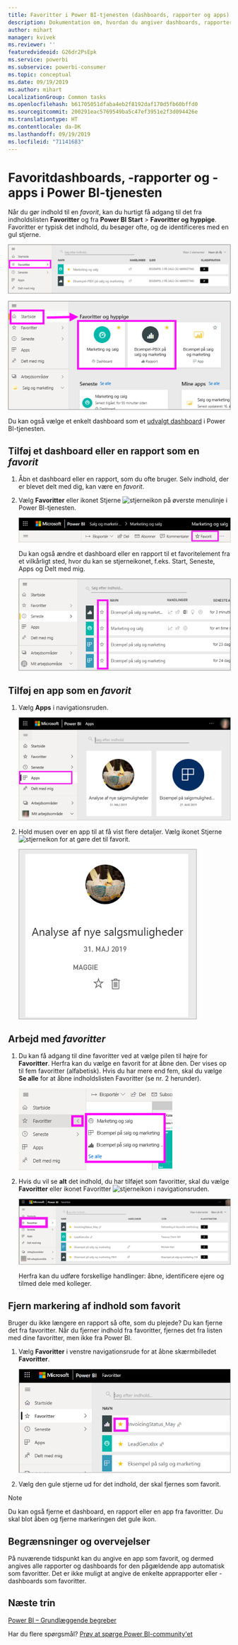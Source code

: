 ```yaml
---
title: Favoritter i Power BI-tjenesten (dashboards, rapporter og apps)
description: Dokumentation om, hvordan du angiver dashboards, rapporter og apps som favoritter i Power BI-tjenesten
author: mihart
manager: kvivek
ms.reviewer: ''
featuredvideoid: G26dr2PsEpk
ms.service: powerbi
ms.subservice: powerbi-consumer
ms.topic: conceptual
ms.date: 09/19/2019
ms.author: mihart
LocalizationGroup: Common tasks
ms.openlocfilehash: b61705051dfaba4eb2f8192daf170d5fb60bffd0
ms.sourcegitcommit: 200291eac5769549ba5c47ef3951e2f3d094426e
ms.translationtype: HT
ms.contentlocale: da-DK
ms.lasthandoff: 09/19/2019
ms.locfileid: "71141683"
---
```

# <a name="favorite-dashboards-reports-and-apps-in-the-power-bi-service"></a>Favoritdashboards, -rapporter og -apps i Power BI-tjenesten
Når du gør indhold til en *favorit*, kan du hurtigt få adgang til det fra indholdslisten **Favoritter** og fra **Power BI Start** > **Favoritter og hyppige**.  Favoritter er typisk det indhold, du besøger ofte, og de identificeres med en gul stjerne.

   ![ikonet Favoritter](./media/end-user-favorite/power-bi-favorite-nav.png)

   ![ikonet Favoritter](./media/end-user-favorite/power-bi-home.png)

Du kan også vælge et enkelt dashboard som et [udvalgt dashboard](end-user-featured.md) i Power BI-tjenesten.

## <a name="add-a-dashboard-or-report-as-a-favorite"></a>Tilføj et dashboard eller en rapport som en *favorit*

1. Åbn et dashboard eller en rapport, som du ofte bruger. Selv indhold, der er blevet delt med dig, kan være en *favorit*.

2. Vælg **Favoritter** eller ikonet Stjerne ![stjerneikon](./media/end-user-favorite/power-bi-favorite-icon.png) på øverste menulinje i Power BI-tjenesten.
   
   ![ikonet Favoritter](./media/end-user-favorite/power-bi-favorite.png)
   
   Du kan også ændre et dashboard eller en rapport til et favoritelement fra et vilkårligt sted, hvor du kan se stjerneikonet, f.eks. Start, Seneste, Apps og Delt med mig. 
   
   ![Fanen Dashboard med en gul stjerne](./media/end-user-favorite/power-bi-recent.png)

## <a name="add-an-app-as-a-favorite"></a>Tilføj en app som en *favorit*

1. Vælg **Apps** i navigationsruden.

   ![dashboard](./media/end-user-favorite/power-bi-app.png)

2. Hold musen over en app til at få vist flere detaljer.  Vælg ikonet Stjerne ![stjerneikon](./media/end-user-favorite/power-bi-favorite-icon.png)  for at gøre det til favorit.
   
   ![peg på en app](./media/end-user-favorite/power-bi-hover-app.png)

## <a name="working-with-favorites"></a>Arbejd med *favoritter*
1. Du kan få adgang til dine favoritter ved at vælge pilen til højre for **Favoritter**.  Herfra kan du vælge en favorit for at åbne den. Der vises op til fem favoritter (alfabetisk). Hvis du har mere end fem, skal du vælge **Se alle** for at åbne indholdslisten Favoritter (se nr. 2 herunder). 
   
   ![Pop op-vinduet Favoritter](./media/end-user-favorite/power-bi-favorite-flyout.png)
2. Hvis du vil se **alt** det indhold, du har tilføjet som favoritter, skal du vælge **Favoritter** eller ikonet Favoritter ![stjerneikon](./media/end-user-favorite/power-bi-favorites-icon.png) i navigationsruden.  
   
    ![vinduet favorit](./media/end-user-favorite/power-bi-fav-screen.png)
   
   Herfra kan du udføre forskellige handlinger: åbne, identificere ejere og tilmed dele med kolleger.

## <a name="unfavorite-content"></a>Fjern markering af indhold som favorit
Bruger du ikke længere en rapport så ofte, som du plejede?  Du kan fjerne det fra favoritter. Når du fjerner indhold fra favoritter, fjernes det fra listen med dine favoritter, men ikke fra Power BI.

1. Vælg **Favoritter** i venstre navigationsrude for at åbne skærmbilledet **Favoritter**.
   
   ![Skærmbilledet Favoritter](./media/end-user-favorite/power-bi-un-favorite.png)
2. Vælg den gule stjerne ud for det indhold, der skal fjernes som favorit.

> [!NOTE]
> Du kan også fjerne et dashboard, en rapport eller en app fra favoritter. Du skal blot åben og fjerne markeringen det gule ikon.   
> 
> 
## <a name="limitations-and-considerations"></a>Begrænsninger og overvejelser
På nuværende tidspunkt kan du angive en app som favorit, og dermed angives alle rapporter og dashboards for den pågældende app automatisk som favoritter. Det er ikke muligt at angive de enkelte apprapporter eller -dashboards som favoritter. 

## <a name="next-steps"></a>Næste trin
[Power BI – Grundlæggende begreber](end-user-basic-concepts.md)

Har du flere spørgsmål? [Prøv at spørge Power BI-community'et](http://community.powerbi.com/)

